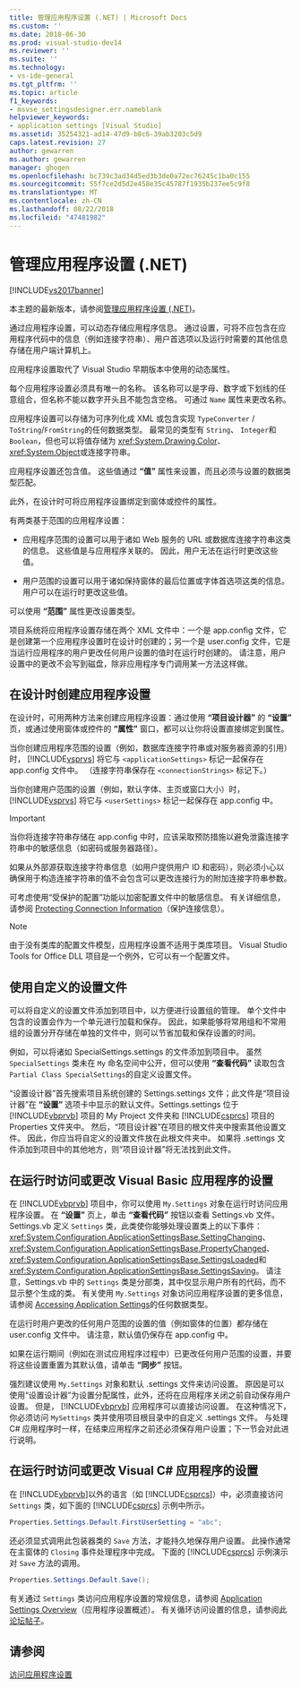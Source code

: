 ```yaml
---
title: 管理应用程序设置 (.NET) | Microsoft Docs
ms.custom: ''
ms.date: 2018-06-30
ms.prod: visual-studio-dev14
ms.reviewer: ''
ms.suite: ''
ms.technology:
- vs-ide-general
ms.tgt_pltfrm: ''
ms.topic: article
f1_keywords:
- msvse_settingsdesigner.err.nameblank
helpviewer_keywords:
- application settings [Visual Studio]
ms.assetid: 35254321-ad14-47d9-b8c6-39ab3203c5d9
caps.latest.revision: 27
author: gewarren
ms.author: gewarren
manager: ghogen
ms.openlocfilehash: bc739c3ad34d5ed3b3de0a72ec76245c1ba0c155
ms.sourcegitcommit: 55f7ce2d5d2e458e35c45787f1935b237ee5c9f8
ms.translationtype: MT
ms.contentlocale: zh-CN
ms.lasthandoff: 08/22/2018
ms.locfileid: "47481982"
---
```

# <a name="managing-application-settings-net"></a>管理应用程序设置 (.NET)
[!INCLUDE[vs2017banner](../includes/vs2017banner.md)]

本主题的最新版本，请参阅[管理应用程序设置 (.NET)](https://docs.microsoft.com/visualstudio/ide/managing-application-settings-dotnet)。  
  
通过应用程序设置，可以动态存储应用程序信息。 通过设置，可将不应包含在应用程序代码中的信息（例如连接字符串）、用户首选项以及运行时需要的其他信息存储在用户端计算机上。  
  
 应用程序设置取代了 Visual Studio 早期版本中使用的动态属性。  
  
 每个应用程序设置必须具有唯一的名称。 该名称可以是字母、数字或下划线的任意组合，但名称不能以数字开头且不能包含空格。 可通过 `Name` 属性来更改名称。  
  
 应用程序设置可以存储为可序列化成 XML 或包含实现 `TypeConverter` / `ToString`/`FromString`的任何数据类型。 最常见的类型有 `String`、 `Integer`和 `Boolean`，但也可以将值存储为 <xref:System.Drawing.Color>、 <xref:System.Object>或连接字符串。  
  
 应用程序设置还包含值。 这些值通过 **“值”** 属性来设置，而且必须与设置的数据类型匹配。  
  
 此外，在设计时可将应用程序设置绑定到窗体或控件的属性。  
  
 有两类基于范围的应用程序设置：  
  
-   应用程序范围的设置可以用于诸如 Web 服务的 URL 或数据库连接字符串这类的信息。 这些值是与应用程序关联的。 因此，用户无法在运行时更改这些值。  
  
-   用户范围的设置可以用于诸如保持窗体的最后位置或字体首选项这类的信息。 用户可以在运行时更改这些值。  
  
 可以使用 **“范围”** 属性更改设置类型。  
  
 项目系统将应用程序设置存储在两个 XML 文件中：一个是 app.config 文件，它是创建第一个应用程序设置时在设计时创建的；另一个是 user.config 文件，它是当运行应用程序的用户更改任何用户设置的值时在运行时创建的。 请注意，用户设置中的更改不会写到磁盘，除非应用程序专门调用某一方法这样做。  
  
## <a name="creating-application-settings-at-design-time"></a>在设计时创建应用程序设置  
 在设计时，可用两种方法来创建应用程序设置：通过使用 **“项目设计器”** 的 **“设置”** 页，或通过使用窗体或控件的 **“属性”** 窗口，都可以让你将设置直接绑定到属性。  
  
 当你创建应用程序范围的设置（例如，数据库连接字符串或对服务器资源的引用）时， [!INCLUDE[vsprvs](../includes/vsprvs-md.md)] 将它与 `<applicationSettings>` 标记一起保存在 app.config 文件中。 （连接字符串保存在 `<connectionStrings>` 标记下。）  
  
 当你创建用户范围的设置（例如，默认字体、主页或窗口大小）时， [!INCLUDE[vsprvs](../includes/vsprvs-md.md)] 将它与 `<userSettings>` 标记一起保存在 app.config 中。  
  
> [!IMPORTANT]
>  当你将连接字符串存储在 app.config 中时，应该采取预防措施以避免泄露连接字符串中的敏感信息（如密码或服务器路径）。  
>   
>  如果从外部源获取连接字符串信息（如用户提供用户 ID 和密码），则必须小心以确保用于构造连接字符串的值不会包含可以更改连接行为的附加连接字符串参数。  
>   
>  可考虑使用“受保护的配置”功能以加密配置文件中的敏感信息。 有关详细信息，请参阅 [Protecting Connection Information](http://msdn.microsoft.com/library/1471f580-bcd4-4046-bdaf-d2541ecda2f4)（保护连接信息）。  
  
> [!NOTE]
>  由于没有类库的配置文件模型，应用程序设置不适用于类库项目。 Visual Studio Tools for Office DLL 项目是一个例外，它可以有一个配置文件。  
  
## <a name="using-customized-settings-files"></a>使用自定义的设置文件  
 可以将自定义的设置文件添加到项目中，以方便进行设置组的管理。 单个文件中包含的设置会作为一个单元进行加载和保存。 因此，如果能够将常用组和不常用组的设置分开存储在单独的文件中，则可以节省加载和保存设置的时间。  
  
 例如，可以将诸如 SpecialSettings.settings 的文件添加到项目中。 虽然 `SpecialSettings` 类未在 `My` 命名空间中公开，但可以使用 **“查看代码”** 读取包含 `Partial Class SpecialSettings`的自定义设置文件。  
  
 “设置设计器”首先搜索项目系统创建的 Settings.settings 文件；此文件是“项目设计器”在 **“设置”** 选项卡中显示的默认文件。Settings.settings 位于 [!INCLUDE[vbprvb](../includes/vbprvb-md.md)] 项目的 My Project 文件夹和 [!INCLUDE[csprcs](../includes/csprcs-md.md)] 项目的 Properties 文件夹中。 然后，“项目设计器”在项目的根文件夹中搜索其他设置文件。 因此，你应当将自定义的设置文件放在此根文件夹中。 如果将 .settings 文件添加到项目中的其他地方，则“项目设计器”将无法找到此文件。  
  
## <a name="accessing-or-changing-application-settings-at-run-time-in-visual-basic"></a>在运行时访问或更改 Visual Basic 应用程序的设置  
 在 [!INCLUDE[vbprvb](../includes/vbprvb-md.md)] 项目中，你可以使用 `My.Settings` 对象在运行时访问应用程序设置。 在 **“设置”** 页上，单击 **“查看代码”** 按钮以查看 Settings.vb 文件。 Settings.vb 定义 `Settings` 类，此类使你能够处理设置类上的以下事件： <xref:System.Configuration.ApplicationSettingsBase.SettingChanging>、 <xref:System.Configuration.ApplicationSettingsBase.PropertyChanged>、 <xref:System.Configuration.ApplicationSettingsBase.SettingsLoaded>和 <xref:System.Configuration.ApplicationSettingsBase.SettingsSaving>。 请注意，Settings.vb 中的 `Settings` 类是分部类，其中仅显示用户所有的代码，而不显示整个生成的类。 有关使用 `My.Settings` 对象访问应用程序设置的更多信息，请参阅 [Accessing Application Settings](http://msdn.microsoft.com/library/e38d0cc7-247a-46ca-ba04-f2913f0adb2e)的任何数据类型。  
  
 在运行时用户更改的任何用户范围的设置的值（例如窗体的位置）都存储在 user.config 文件中。 请注意，默认值仍保存在 app.config 中。  
  
 如果在运行期间（例如在测试应用程序过程中）已更改任何用户范围的设置，并要将这些设置重置为其默认值，请单击 **“同步”** 按钮。  
  
 强烈建议使用 `My.Settings` 对象和默认 .settings 文件来访问设置。 原因是可以使用“设置设计器”为设置分配属性，此外，还将在应用程序关闭之前自动保存用户设置。 但是， [!INCLUDE[vbprvb](../includes/vbprvb-md.md)] 应用程序可以直接访问设置。 在这种情况下，你必须访问 `MySettings` 类并使用项目根目录中的自定义 .settings 文件。 与处理 C# 应用程序时一样，在结束应用程序之前还必须保存用户设置；下一节会对此进行说明。  
  
## <a name="accessing-or-changing-application-settings-at-run-time-in-visual-c"></a>在运行时访问或更改 Visual C# 应用程序的设置  
 在 [!INCLUDE[vbprvb](../includes/vbprvb-md.md)]以外的语言（如 [!INCLUDE[csprcs](../includes/csprcs-md.md)]）中，必须直接访问 `Settings` 类，如下面的 [!INCLUDE[csprcs](../includes/csprcs-md.md)] 示例中所示。  
  
```csharp  
Properties.Settings.Default.FirstUserSetting = "abc";  
```  
  
 还必须显式调用此包装器类的 `Save` 方法，才能持久地保存用户设置。 此操作通常在主窗体的 `Closing` 事件处理程序中完成。 下面的 [!INCLUDE[csprcs](../includes/csprcs-md.md)] 示例演示对 `Save` 方法的调用。  
  
```csharp  
Properties.Settings.Default.Save();  
```  
  
 有关通过 `Settings` 类访问应用程序设置的常规信息，请参阅 [Application Settings Overview](http://msdn.microsoft.com/library/0dd8bca5-a6bf-4ac4-8eec-5725d08b38dc)（应用程序设置概述）。 有关循环访问设置的信息，请参阅此 [论坛帖子](http://social.msdn.microsoft.com/Forums/vstudio/40fbb470-f1e8-4a02-a4a0-9f62b54d0fc4/is-this-possible-propertiessettingsdefault?forum=csharpgeneral)。  
  
## <a name="see-also"></a>请参阅  
 [访问应用程序设置](http://msdn.microsoft.com/library/e38d0cc7-247a-46ca-ba04-f2913f0adb2e)



